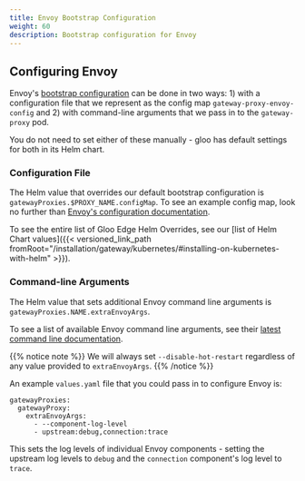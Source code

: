```yaml
---
title: Envoy Bootstrap Configuration
weight: 60
description: Bootstrap configuration for Envoy
---
```


## Configuring Envoy

Envoy's [bootstrap configuration](https://www.envoyproxy.io/docs/envoy/latest/configuration/overview/bootstrap) can be done in two ways: 1) with a configuration file that we represent as the config map `gateway-proxy-envoy-config` and 2) with command-line arguments that we pass in to the `gateway-proxy` pod.

You do not need to set either of these manually - gloo has default settings for both in its Helm chart.

### Configuration File

The Helm value that overrides our default bootstrap configuration is `gatewayProxies.$PROXY_NAME.configMap`. To see an example config map, look no further than [Envoy's configuration documentation](https://www.envoyproxy.io/docs/envoy/latest/configuration/overview/bootstrap).

To see the entire list of Gloo Edge Helm Overrides, see our [list of Helm Chart values]({{< versioned_link_path fromRoot="/installation/gateway/kubernetes/#installing-on-kubernetes-with-helm" >}}).

### Command-line Arguments

The Helm value that sets additional Envoy command line arguments is `gatewayProxies.NAME.extraEnvoyArgs`. 

To see a list of available Envoy command line arguments, see their [latest command line documentation](https://www.envoyproxy.io/docs/envoy/latest/operations/cli).

{{% notice note %}}
We will always set `--disable-hot-restart` regardless of any value provided to `extraEnvoyArgs`.
{{% /notice %}}

An example `values.yaml` file that you could pass in to configure Envoy is:
```
gatewayProxies:
  gatewayProxy:
    extraEnvoyArgs:
      - --component-log-level
      - upstream:debug,connection:trace
```

This sets the log levels of individual Envoy components - setting the upstream log levels to `debug` and the `connection` component's log level to `trace`.

